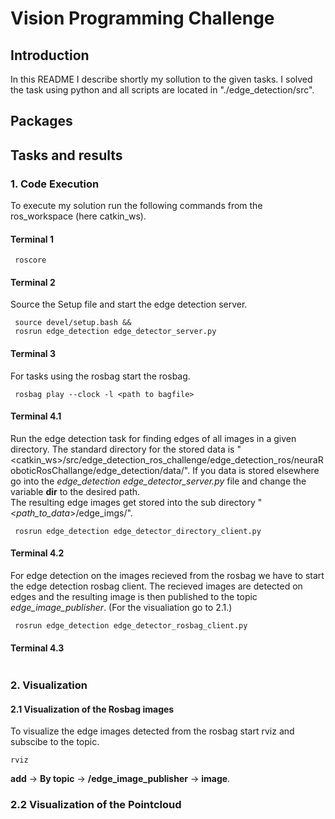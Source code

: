 # Vision Programming Challenge
 
## Introduction
In this README I describe shortly my sollution to the given tasks. I solved the task using python and all scripts are located in "./edge_detection/src".
## Packages

## Tasks and results
### 1. Code Execution
To execute my solution run the following commands from the ros_workspace (here catkin_ws). 
#### Terminal 1
```console
 roscore
```
#### Terminal 2
Source the Setup file and start the edge detection server. 
```console
 source devel/setup.bash &&
 rosrun edge_detection edge_detector_server.py
```
#### Terminal 3
For tasks using the rosbag start the rosbag. 
```console
 rosbag play --clock -l <path to bagfile>
```
#### Terminal 4.1
Run the edge detection task for finding edges of all images in a given directory.
The standard directory for the stored data is "&lt;catkin_ws&gt;/src/edge_detection_ros_challenge/edge_detection_ros/neuraRoboticRosChallange/edge_detection/data/". If you data is stored elsewhere go into the <em>edge_detection edge_detector_server.py</em> file and change the variable <strong>dir</strong> to the desired path. <br>
The resulting edge images get stored into the sub directory "&lt;<em>path_to_data</em>&gt;/edge_imgs/".
```console
 rosrun edge_detection edge_detector_directory_client.py
```
#### Terminal 4.2
For edge detection on the images recieved from the rosbag we have to start the edge detection rosbag client. The recieved images are detected on edges and the resulting image is then published to the topic <em>edge_image_publisher</em>. (For the visualiation go to 2.1.)
```console
 rosrun edge_detection edge_detector_rosbag_client.py 
```
#### Terminal 4.3

```console

```

### 2. Visualization
#### 2.1 Visualization of the Rosbag images
To visualize the edge images detected from the rosbag start rviz and subscibe to the topic.
```console
rviz
```
 <strong>add</strong> -&gt; <strong>By topic</strong> -&gt; <strong>/edge_image_publisher</strong> -&gt; <strong>image</strong>.
 
### 2.2 Visualization of the Pointcloud



